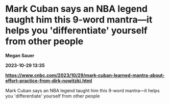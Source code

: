 # Mark Cuban says an NBA legend taught him this 9-word mantra—it helps you 'differentiate' yourself from other people
**Megan Sauer**

**2023-10-29 13:35**

**https://www.cnbc.com/2023/10/29/mark-cuban-learned-mantra-about-effort-practice-from-dirk-nowitzki.html**

Mark Cuban says an NBA legend taught him this 9-word mantra—it helps you 'differentiate' yourself from other people